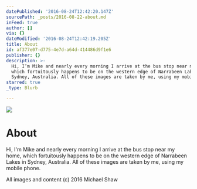```yaml
---
datePublished: '2016-08-24T12:42:20.147Z'
sourcePath: _posts/2016-08-22-about.md
inFeed: true
author: []
via: {}
dateModified: '2016-08-24T12:42:19.205Z'
title: About
id: af377e07-d775-4e7d-a64d-414486d9f1e6
publisher: {}
description: >-
  Hi, I’m Mike and nearly every morning I arrive at the bus stop near my home,
  which fortuitously happens to be on the western edge of Narrabeen Lakes in
  Sydney, Australia. All of these images are taken by me, using my mobile phone.
starred: true
_type: Blurb

---
```

![](https://the-grid-user-content.s3-us-west-2.amazonaws.com/03ee8eaf-10a2-4cf8-9f17-a6ed7f902d5b.jpg)

# About

Hi, I'm Mike and nearly every morning I arrive at the bus stop near my home, which fortuitously happens to be on the western edge of Narrabeen Lakes in Sydney, Australia. All of these images are taken by me, using my mobile phone.

All images and content (c) 2016 Michael Shaw